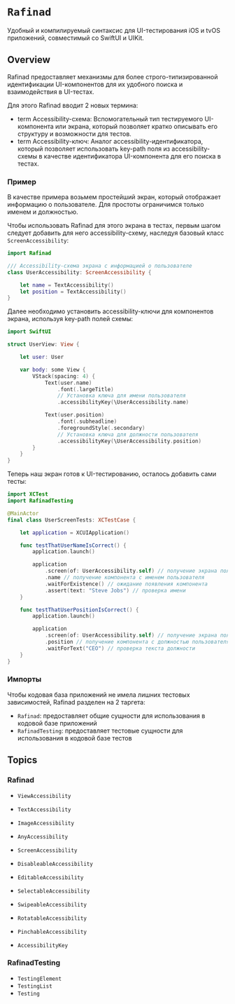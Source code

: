 # ``Rafinad``

Удобный и компилируемый синтаксис для UI-тестирования iOS и tvOS приложений,
совместимый со SwiftUI и UIKit. 


## Overview

Rafinad предоставляет механизмы для более строго-типизированной идентификации UI-компонентов
для их удобного поиска и взаимодействия в UI-тестах.

Для этого Rafinad вводит 2 новых термина:
- term Accessibility-схема: Вспомогательный тип тестируемого UI-компонента или экрана,
который позволяет кратко описывать его структуру и возможности для тестов.
- term Accessibility-ключ: Аналог accessibility-идентификатора, 
который позволяет использовать key-path поля из accessibility-схемы 
в качестве идентификатора UI-компонента для его поиска в тестах.


### Пример 

В качестве примера возьмем простейший экран, который отображает информацию о пользователе.
Для простоты ограничимся только именем и должностью.

Чтобы использовать Rafinad для этого экрана в тестах, 
первым шагом следует добавить для него accessibility-схему,
наследуя базовый класс ``ScreenAccessibility``:

``` swift
import Rafinad

/// Accessibility-схема экрана с информацией о пользователе 
class UserAccessibility: ScreenAccessibility {

    let name = TextAccessibility()
    let position = TextAccessibility()
}
```

Далее необходимо установить accessibility-ключи для компонентов экрана,
используя key-path полей схемы:

``` swift
import SwiftUI

struct UserView: View {

    let user: User

    var body: some View {
        VStack(spacing: 4) {
            Text(user.name)
                .font(.largeTitle)
                // Установка ключа для имени пользователя
                .accessibilityKey(\UserAccessibility.name)

            Text(user.position)
                .font(.subheadline)
                .foregroundStyle(.secondary)
                // Установка ключа для должности пользователя
                .accessibilityKey(\UserAccessibility.position)
        }
    }
}
```

Теперь наш экран готов к UI-тестированию, осталось добавить сами тесты:

``` swift
import XCTest
import RafinadTesting

@MainActor
final class UserScreenTests: XCTestCase {

    let application = XCUIApplication()

    func testThatUserNameIsCorrect() {
        application.launch()

        application
            .screen(of: UserAccessibility.self) // получение экрана пользователя
            .name // получение компонента с именем пользователя
            .waitForExistence() // ожидание появления компонента
            .assert(text: "Steve Jobs") // проверка имени
    }

    func testThatUserPositionIsCorrect() {
        application.launch()

        application
            .screen(of: UserAccessibility.self) // получение экрана пользователя
            .position // получение компонента с должностью пользователя
            .waitForText("CEO") // проверка текста должности
    }
}
```


### Импорты

Чтобы кодовая база приложений не имела лишних тестовых зависимостей, Rafinad разделен на 2 таргета:
- `Rafinad`: предоставляет общие сущности для использования в кодовой базе приложений
- `RafinadTesting`: предоставляет тестовые сущности для использования в кодовой базе тестов


## Topics


### Rafinad

- ``ViewAccessibility``
- ``TextAccessibility``
- ``ImageAccessibility``
- ``AnyAccessibility``
- ``ScreenAccessibility``

- ``DisableableAccessibility``
- ``EditableAccessibility``
- ``SelectableAccessibility``
- ``SwipeableAccessibility``
- ``RotatableAccessibility``
- ``PinchableAccessibility``

- ``AccessibilityKey``

### RafinadTesting

- ``TestingElement``
- ``TestingList``
- ``Testing``
